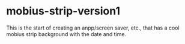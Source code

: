 # mobius-strip-version1

This is the start of creating an anpp/screen saver, etc., that has a cool mobius strip background with the date and time.
